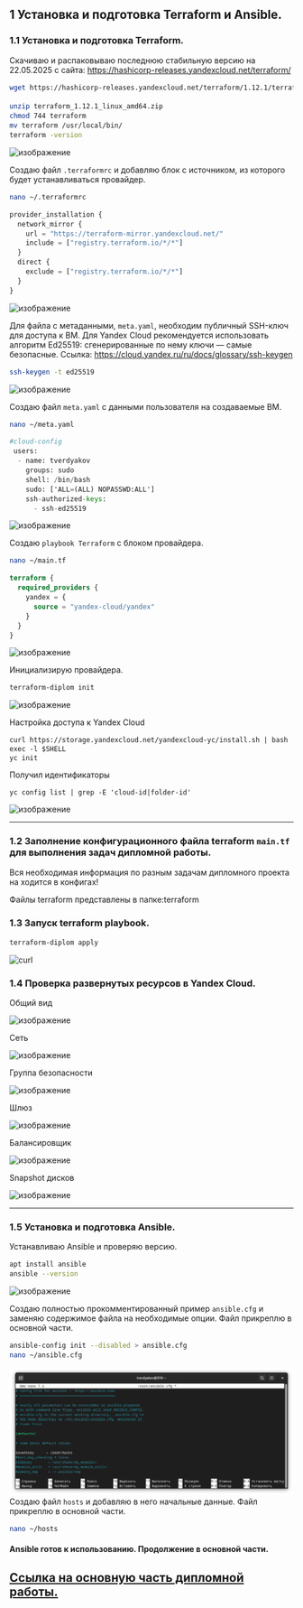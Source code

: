 
## 1 Установка и подготовка Terraform и Ansible.
### 1.1 Установка и подготовка Terraform.


Скачиваю и распаковываю последнюю стабильную версию на 22.05.2025 с сайта: https://hashicorp-releases.yandexcloud.net/terraform/
```bash
wget https://hashicorp-releases.yandexcloud.net/terraform/1.12.1/terraform_1.12.1_linux_amd64.zip

unzip terraform_1.12.1_linux_amd64.zip
chmod 744 terraform
mv terraform /usr/local/bin/
terraform -version
```
![изображение](https://github.com/user-attachments/assets/fbe22e3f-4d72-4cb0-9fb6-743ac247b6ff)

Создаю файл `.terraformrc` и добавляю блок с источником, из которого будет устанавливаться провайдер.
```bash
nano ~/.terraformrc
```
```terraform
provider_installation {
  network_mirror {
    url = "https://terraform-mirror.yandexcloud.net/"
    include = ["registry.terraform.io/*/*"]
  }
  direct {
    exclude = ["registry.terraform.io/*/*"]
  }
}
```
![изображение](https://github.com/user-attachments/assets/fc32a377-800a-42d5-a1cf-d09328f32036)



Для файла с метаданными, `meta.yaml`, необходим публичный SSH-ключ для доступа к ВМ. Для Yandex Cloud рекомендуется использовать алгоритм Ed25519: сгенерированные по нему ключи — самые безопасные. Ссылка: https://cloud.yandex.ru/ru/docs/glossary/ssh-keygen
```bash
ssh-keygen -t ed25519
```
![изображение](https://github.com/user-attachments/assets/4d2d611e-5d9a-4542-902e-af9bd72de964)



Создаю файл `meta.yaml` с данными пользователя на создаваемые ВМ.
```bash
nano ~/meta.yaml
```
```terraform
#cloud-config
 users:
  - name: tverdyakov
    groups: sudo
    shell: /bin/bash
    sudo: ['ALL=(ALL) NOPASSWD:ALL']
    ssh-authorized-keys:
      - ssh-ed25519
```
![изображение](https://github.com/user-attachments/assets/00d4821e-6844-490f-8493-2466eaea3885)

Создаю `playbook Terraform` c блоком провайдера.
```bash
nano ~/main.tf
```
```terraform
terraform {
  required_providers {
    yandex = {
      source = "yandex-cloud/yandex"
    }
  }
}
```
![изображение](https://github.com/user-attachments/assets/90603707-e4e5-4bf8-a25f-532c447200b3)

Инициализирую провайдера.
```bash
terraform-diplom init
```
![изображение](https://github.com/user-attachments/assets/0ae59a28-7041-4037-8205-242c82620351)

 Настройка доступа к Yandex Cloud

    curl https://storage.yandexcloud.net/yandexcloud-yc/install.sh | bash
    exec -l $SHELL
    yc init
Получил идентификаторы

    yc config list | grep -E 'cloud-id|folder-id'


![изображение](https://github.com/user-attachments/assets/7f34f022-42a5-4962-ae2b-1d752b33e052)




---


### 1.2 Заполнение конфигурационного файла terraform `main.tf` для выполнения задач дипломной работы.

Вся необходимая информация по разным задачам дипломного проекта на ходится в конфигах!

Файлы terraform представлены в папке:terraform 



### 1.3 Запуск terraform playbook.
```bash
terraform-diplom apply
```

![curl](https://github.com/user-attachments/assets/217f4a99-0b5d-4263-b34b-b3e0398507d6)


### 1.4 Проверка развернутых ресурсов в Yandex Cloud.

Общий вид

![изображение](https://github.com/user-attachments/assets/b04989d0-feec-4fc0-a6c5-744b8df036a1)

Сеть

![изображение](https://github.com/user-attachments/assets/4071e232-11db-4956-a25e-1103c650e69c)



Группа безопасности

![изображение](https://github.com/user-attachments/assets/37892075-f883-43e2-897c-defe0fe94d6e)

Шлюз

![изображение](https://github.com/user-attachments/assets/7a84211d-3b4f-4edc-9311-51b2f0090bf8)

Балансировщик

![изображение](https://github.com/user-attachments/assets/d8149d40-e5af-4775-8927-c212ef73d02d)


Snapshot дисков

![изображение](https://github.com/user-attachments/assets/0a9ea1b2-8589-4263-b7b2-55faead93a4f)

---
### 1.5 Установка и подготовка Ansible.
Устанавливаю Ansible и проверяю версию.
```bash
apt install ansible
ansible --version
```
![изображение](https://github.com/user-attachments/assets/f4974bc7-56a2-4614-ae76-eb1c3a59b67c)

Создаю полностью прокомментированный пример `ansible.cfg` и заменяю содержимое файла на необходимые опции. Файл прикреплю в основной части.
```bash
ansible-config init --disabled > ansible.cfg
nano ~/ansible.cfg
```
![](https://github.com/tverdyakov/diplom_tverdyakov-sys-20/blob/main/01_Установка%20и%20подготовка%20Terraform%20и%20Ansible/screenshots/08.png)
Создаю файл `hosts` и добавляю в него начальные данные. Файл прикреплю в основной части.
```bash
nano ~/hosts
```
#### Ansible готов к использованию. Продолжение в основной части.

[Ссылка на основную часть дипломной работы.](https://github.com/tverdyakov/diplom_tverdyakov-sys-20/blob/main/02_Основная%20часть%20дипломной%20работы/README.md)
---
